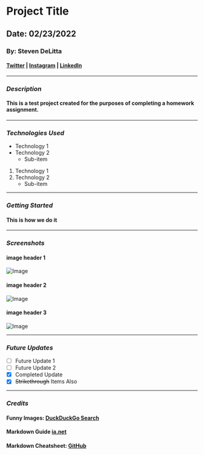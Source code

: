 # Project Title
## Date: 02/23/2022
### By: Steven DeLitta

#### [Twitter](http://www.twitter.com) | [Instagram](http://www.instagram.com) | [LinkedIn](http://www.linkedin.com)
***
###  ***Description***
#### This is a test project created for the purposes of completing a homework assignment.
***

### ***Technologies Used***
* Technology 1
* Technology 2
    * Sub-item

1. Technology 1
2. Technology 2
    * Sub-item
***
### ***Getting Started***
#### This is how we do it
***
### ***Screenshots***
#### image header 1
![Image](https://external-content.duckduckgo.com/iu/?u=https%3A%2F%2Ftse1.explicit.bing.net%2Fth%3Fid%3DOIP.jscmEFKu6aU_yUJhe1wWuQHaHd%26pid%3DApi&f=1)
#### image header 2
![Image](https://external-content.duckduckgo.com/iu/?u=https%3A%2F%2Ftse4.mm.bing.net%2Fth%3Fid%3DOIP.Al07hSa-PA3MSPsRAHgXkwHaJ4%26pid%3DApi&f=1)
#### image header 3
![Image](https://external-content.duckduckgo.com/iu/?u=https%3A%2F%2Fi.pinimg.com%2Foriginals%2Fa2%2F90%2Fd3%2Fa290d30e2744ed582321f9be4710bd78.jpg&f=1&nofb=1)
***
### ***Future Updates***
- [ ] Future Update 1
- [ ] Future Update 2
- [x] Completed Update
- [x] ~~Strikethrough~~ Items Also
***
### ***Credits***
#### Funny Images: [DuckDuckGo Search](http:/www.duckduckgo.com)
#### Markdown Guide [ia.net](http:/www.is.net)
#### Markdown Cheatsheet: [GitHub](http:/www.github.com)